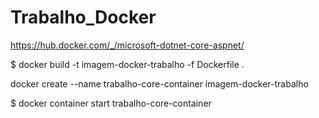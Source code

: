 # Trabalho_Docker
https://hub.docker.com/_/microsoft-dotnet-core-aspnet/

$ docker build -t imagem-docker-trabalho -f Dockerfile .

docker create --name trabalho-core-container imagem-docker-trabalho

$ docker container start trabalho-core-container

